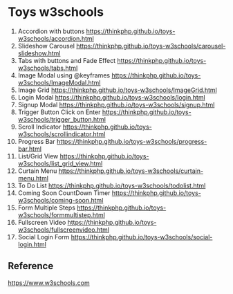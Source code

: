 # Toys w3schools

1. Accordion with buttons             https://thinkphp.github.io/toys-w3schools/accordion.html
2. Slideshow Carousel                 https://thinkphp.github.io/toys-w3schools/carousel-slideshow.html
3. Tabs with buttons and Fade Effect  https://thinkphp.github.io/toys-w3schools/tabs.html
4. Image Modal using @keyframes       https://thinkphp.github.io/toys-w3schools/ImageModal.html 
5. Image Grid                         https://thinkphp.github.io/toys-w3schools/ImageGrid.html
6. Login Modal                        https://thinkphp.github.io/toys-w3schools/login.html
7. Signup Modal                       https://thinkphp.github.io/toys-w3schools/signup.html
8. Trigger Button Click on Enter      https://thinkphp.github.io/toys-w3schools/trigger_button.html
9. Scroll Indicator                   https://thinkphp.github.io/toys-w3schools/scrollindicator.html
10. Progress Bar                      https://thinkphp.github.io/toys-w3schools/progress-bar.html
11. List/Grid View                    https://thinkphp.github.io/toys-w3schools/list_grid_view.html
12. Curtain Menu                      https://thinkphp.github.io/toys-w3schools/curtain-menu.html
13. To Do List                        https://thinkphp.github.io/toys-w3schools/todolist.html
14. Coming Soon CountDown Timer       https://thinkphp.github.io/toys-w3schools/coming-soon.html
15. Form Multiple Steps               https://thinkphp.github.io/toys-w3schools/formmultistep.html
16. Fullscreen Video                  https://thinkphp.github.io/toys-w3schools/fullscreenvideo.html
17. Social Login Form                 https://thinkphp.github.io/toys-w3schools/social-login.html

## Reference

   https://www.w3schools.com
